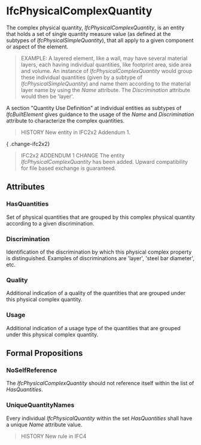 # IfcPhysicalComplexQuantity

The complex physical quantity, _IfcPhysicalComplexQuantity_, is an entity that holds a set of single quantity measure value (as defined at the subtypes of _IfcPhysicalSimpleQuantity_), that all apply to a given component or aspect of the element.<!-- end of definition -->

> EXAMPLE: A layered element, like a wall, may have several material layers, each having individual quantities, like footprint area, side area and volume. An instance of _IfcPhysicalComplexQuantity_ would group these individual quantities (given by a subtype of _IfcPhysicalSimpleQuantity_) and name them according to the material layer name by using the _Name_ attribute. The _Discrimination_ attribute would then be 'layer'.

A section "Quantity Use Definition" at individual entities as subtypes of _IfcBuiltElement_ gives guidance to the usage of the _Name_ and _Discrimination_ attribute to characterize the complex quantities.

> HISTORY New entity in IFC2x2 Addendum 1.

{ .change-ifc2x2}
> IFC2x2 ADDENDUM 1 CHANGE The entity _IfcPhysicalComplexQuantity_ has been added. Upward compatibility for file based exchange is guaranteed.

## Attributes

### HasQuantities
Set of physical quantities that are grouped by this complex physical quantity according to a given discrimination.

### Discrimination
Identification of the discrimination by which this physical complex property is distinguished. Examples of discriminations are 'layer', 'steel bar diameter', etc.

### Quality
Additional indication of a quality of the quantities that are grouped under this physical complex quantity.

### Usage
Additional indication of a usage type of the quantities that are grouped under this physical complex quantity.

## Formal Propositions

### NoSelfReference
The _IfcPhysicalComplexQuantity_ should not reference itself within the list of _HasQuantities_.

### UniqueQuantityNames
Every individual _IfcPhysicalQuantity_ within the set _HasQuantities_ shall have a unique _Name_ attribute value.
> HISTORY New rule in IFC4
